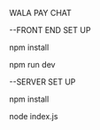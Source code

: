 WALA PAY CHAT 



--FRONT END SET UP

npm install

npm run dev

--SERVER SET UP


npm install


node index.js




